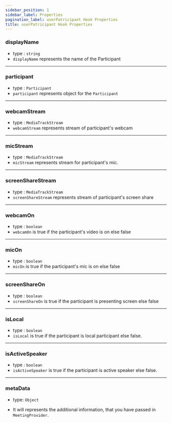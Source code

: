 ```yaml
---
sidebar_position: 1
sidebar_label: Properties
pagination_label: userPatricipant Hook Properties
title: userPatricipant Hook Properties
---
```


<div class="sdk-api-ref-only-h4">

### displayName

- type : `string`
- `displayName` represents the name of the Participant

---

### participant

- type : `Participant`
- `participant` represents object for the `Participant`

---

### webcamStream

- type : `MediaTrackStream`
- `webcamStream` represents stream of participant's webcam

---

### micStream

- type : `MediaTrackStream`
- `micStream` represents stream for participant's mic.

---

### screenShareStream

- type : `MediaTrackStream`
- `screenShareStream` represents stream of participant's screen share

---

### webcamOn

- type : `boolean`
- `webcamOn` is true if the participant's video is on else false

---

### micOn

- type : `boolean`
- `micOn` is true if the participant's mic is on else false

---

### screenShareOn

- type : `boolean`
- `screenShareOn` is true if the participant is presenting screen else false

---

### isLocal

- type : `boolean`
- `isLocal` is true if the participant is local participant else false.

---

### isActiveSpeaker

- type : `boolean`
- `isActiveSpeaker` is true if the participant is active speaker else false.

---

### metaData

- type: `Object`

- It will represents the additional information, that you have passed in `MeetingProvider`.

</div>
